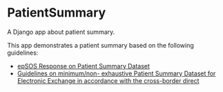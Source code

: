 # PatientSummary
A Django app about patient summary.

This app demonstrates a patient summary based on the following guidelines:

* [epSOS Response on Patient Summary Dataset](https://ec.europa.eu/health/sites/default/files/ehealth/docs/guidelines_patient_summary_en.pdf)
* [Guidelines on minimum/non- exhaustive Patient Summary Dataset for Electronic Exchange in accordance with the cross-border direct](http://www.ehgi.eu/Download/eHealth%20Network%203%20[Dublin%202013]%20Topic%201a%20-%20Appendix%20I%20-%20Letter%20epSOS_WP22_psdataset_13Feb2013.pdf)

